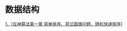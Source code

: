 # 数据结构

<a href="https://github.com/wannengdek/DataStructure/blob/master/左神算法/第一章.md">
  1、[左神算法第一章 简单排序、荷兰国旗问题、随机快速排序]</a>




